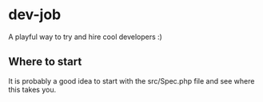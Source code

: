 # dev-job
A playful way to try and hire cool developers :)

## Where to start
It is probably a good idea to start with the src/Spec.php file and see where this takes you.
